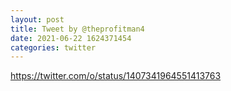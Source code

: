 ```yaml
--- 
layout: post 
title: Tweet by @theprofitman4 
date: 2021-06-22 1624371454 
categories: twitter 
--- 
```

https://twitter.com/o/status/1407341964551413763